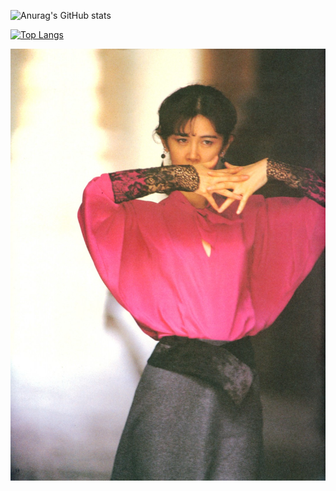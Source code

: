 ![Anurag's GitHub stats](https://github-readme-stats.vercel.app/api?username=kuanyi0226&show_icons=true&theme=radical)

[![Top Langs](https://github-readme-stats.vercel.app/api/top-langs/?username=kuanyi0226&layout=compact&theme=radical)](https://github.com/anuraghazra/github-readme-stats)

![image](https://github.com/kuanyi0226/kuanyi0226/blob/main/image008.jpg)
